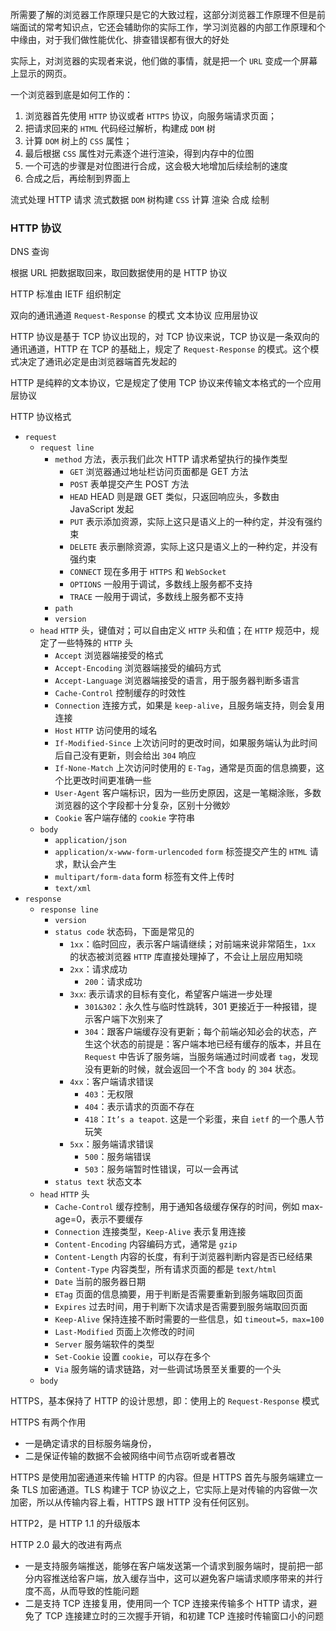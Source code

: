 所需要了解的浏览器工作原理只是它的大致过程，这部分浏览器工作原理不但是前端面试的常考知识点，它还会辅助你的实际工作，学习浏览器的内部工作原理和个中缘由，对于我们做性能优化、排查错误都有很大的好处


实际上，对浏览器的实现者来说，他们做的事情，就是把一个 `URL` 变成一个屏幕上显示的网页。

一个浏览器到底是如何工作的：
1. 浏览器首先使用 `HTTP` 协议或者 `HTTPS` 协议，向服务端请求页面；
2. 把请求回来的 `HTML` 代码经过解析，构建成 `DOM` 树
3. 计算 `DOM` 树上的 `CSS` 属性；
4. 最后根据 `CSS` 属性对元素逐个进行渲染，得到内存中的位图
5. 一个可选的步骤是对位图进行合成，这会极大地增加后续绘制的速度
6. 合成之后，再绘制到界面上


流式处理 HTTP 请求 流式数据  `DOM` 树构建  `CSS` 计算 渲染 合成 绘制

### HTTP 协议

DNS 查询

根据 URL 把数据取回来，取回数据使用的是 HTTP 协议

HTTP 标准由 IETF 组织制定

双向的通讯通道  `Request-Response` 的模式 文本协议 应用层协议

HTTP 协议是基于 TCP 协议出现的，对 TCP 协议来说，TCP 协议是一条双向的通讯通道，HTTP 在 TCP 的基础上，规定了 `Request-Response` 的模式。这个模式决定了通讯必定是由浏览器端首先发起的

HTTP 是纯粹的文本协议，它是规定了使用 TCP 协议来传输文本格式的一个应用层协议

HTTP 协议格式

- `request`
  - `request line`
    - `method`  方法，表示我们此次 HTTP 请求希望执行的操作类型
      - `GET`  浏览器通过地址栏访问页面都是 GET 方法
      - `POST`  表单提交产生 POST 方法
      - `HEAD`  HEAD 则是跟 GET 类似，只返回响应头，多数由 JavaScript 发起
      - `PUT`  表示添加资源，实际上这只是语义上的一种约定，并没有强约束
      - `DELETE`   表示删除资源，实际上这只是语义上的一种约定，并没有强约束
      - `CONNECT`  现在多用于 `HTTPS` 和 `WebSocket`
      - `OPTIONS`  一般用于调试，多数线上服务都不支持
      - `TRACE`  一般用于调试，多数线上服务都不支持
    - `path`
    - `version`
  - `head`  `HTTP` 头，键值对；可以自由定义 `HTTP` 头和值；在 `HTTP` 规范中，规定了一些特殊的 `HTTP` 头
    - `Accept` 浏览器端接受的格式
    - `Accept-Encoding` 浏览器端接受的编码方式
    - `Accept-Language` 浏览器端接受的语言，用于服务器判断多语言
    - `Cache-Control` 控制缓存的时效性
    - `Connection` 连接方式，如果是 `keep-alive`，且服务端支持，则会复用连接
    - `Host` `HTTP` 访问使用的域名
    - `If-Modified-Since` 上次访问时的更改时间，如果服务端认为此时间后自己没有更新，则会给出 `304` 响应
    - `If-None-Match` 上次访问时使用的 `E-Tag`，通常是页面的信息摘要，这个比更改时间更准确一些
    - `User-Agent` 客户端标识，因为一些历史原因，这是一笔糊涂账，多数浏览器的这个字段都十分复杂，区别十分微妙
    - `Cookie` 客户端存储的 `cookie` 字符串
  - `body`
    - `application/json`
    - `application/x-www-form-urlencoded`  `form` 标签提交产生的 `HTML` 请求，默认会产生
    - `multipart/form-data`  form 标签有文件上传时
    - `text/xml`
- `response`
  - `response line`
    - `version`
    - `status code`  状态码，下面是常见的
      - `1xx`：临时回应，表示客户端请继续；对前端来说非常陌生，`1xx` 的状态被浏览器 `HTTP` 库直接处理掉了，不会让上层应用知晓
      - `2xx`：请求成功
        - `200`：请求成功
      - `3xx`: 表示请求的目标有变化，希望客户端进一步处理
        - `301&302`：永久性与临时性跳转，301 更接近于一种报错，提示客户端下次别来了
        - `304`：跟客户端缓存没有更新；每个前端必知必会的状态，产生这个状态的前提是：客户端本地已经有缓存的版本，并且在 `Request` 中告诉了服务端，当服务端通过时间或者 `tag`，发现没有更新的时候，就会返回一个不含 `body` 的 `304` 状态。
      - `4xx`：客户端请求错误
        - `403`：无权限
        - `404`：表示请求的页面不存在
        - `418`：`It’s a teapot`. 这是一个彩蛋，来自 `ietf` 的一个愚人节玩笑
      - `5xx`：服务端请求错误
        - `500`：服务端错误
        - `503`：服务端暂时性错误，可以一会再试
    - `status text`  状态文本
  - `head`  `HTTP` 头
    - `Cache-Control` 缓存控制，用于通知各级缓存保存的时间，例如 max-age=0，表示不要缓存
    - `Connection` 连接类型，`Keep-Alive` 表示复用连接
    - `Content-Encoding` 内容编码方式，通常是 `gzip`
    - `Content-Length` 内容的长度，有利于浏览器判断内容是否已经结果
    - `Content-Type` 内容类型，所有请求页面的都是 `text/html`
    - `Date` 当前的服务器日期
    - `ETag` 页面的信息摘要，用于判断是否需要重新到服务端取回页面
    - `Expires` 过去时间，用于判断下次请求是否需要到服务端取回页面
    - `Keep-Alive` 保持连接不断时需要的一些信息，如 `timeout=5，max=100`
    - `Last-Modified` 页面上次修改的时间
    - `Server` 服务端软件的类型
    - `Set-Cookie` 设置 `cookie`，可以存在多个
    - `Via` 服务端的请求链路，对一些调试场景至关重要的一个头
  - `body`


HTTPS，基本保持了 HTTP 的设计思想，即：使用上的 `Request-Response` 模式

HTTPS 有两个作用
- 一是确定请求的目标服务端身份，
- 二是保证传输的数据不会被网络中间节点窃听或者篡改

HTTPS 是使用加密通道来传输 HTTP 的内容。但是 HTTPS 首先与服务端建立一条 TLS 加密通道。TLS 构建于 TCP 协议之上，它实际上是对传输的内容做一次加密，所以从传输内容上看，HTTPS 跟 HTTP 没有任何区别。

HTTP2，是 HTTP 1.1 的升级版本

HTTP 2.0 最大的改进有两点
- 一是支持服务端推送，能够在客户端发送第一个请求到服务端时，提前把一部分内容推送给客户端，放入缓存当中，这可以避免客户端请求顺序带来的并行度不高，从而导致的性能问题
- 二是支持 TCP 连接复用，使用同一个 TCP 连接来传输多个 HTTP 请求，避免了 TCP 连接建立时的三次握手开销，和初建 TCP 连接时传输窗口小的问题
